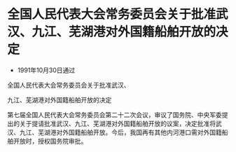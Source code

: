 # 全国人民代表大会常务委员会关于批准武汉、九江、芜湖港对外国籍船舶开放的决定

- 1991年10月30日通过

<!-- INFO END -->

全国人民代表大会常务委员会关于批准武汉、

九江、芜湖港对外国籍船舶开放的决定

第七届全国人民代表大会常务委员会第二十二次会议，审议了国务院、中央军委提出的关于提请批准武汉、九江、芜湖港对外国籍船舶开放的议案，决定批准将武汉、九江、芜湖港对外国籍船舶开放。今后，我国再有其他内河港口需对外国籍船舶开放时，授权国务院审批。
